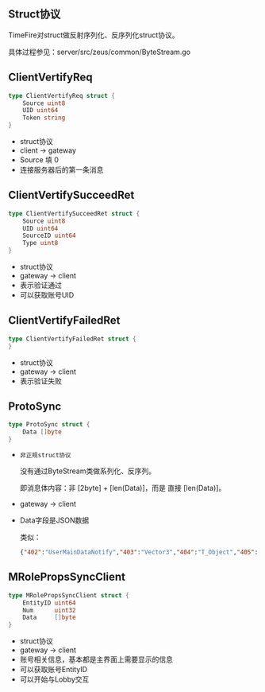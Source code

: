 ## Struct协议

TimeFire对struct做反射序列化、反序列化struct协议。

具体过程参见：server/src/zeus/common/ByteStream.go


## ClientVertifyReq

```go
type ClientVertifyReq struct {
	Source uint8
	UID uint64
	Token string
}
```

  - struct协议
  - client -> gateway
  - Source 填 0
  - 连接服务器后的第一条消息


## ClientVertifySucceedRet

```go
type ClientVertifySucceedRet struct {
	Source uint8
	UID uint64
	SourceID uint64
	Type uint8
}
```

  - struct协议
  - gateway -> client
  - 表示验证通过
  - 可以获取账号UID


## ClientVertifyFailedRet

```go
type ClientVertifyFailedRet struct {
}
```

  - struct协议
  - gateway -> client
  - 表示验证失败


## ProtoSync

```go
type ProtoSync struct {
	Data []byte
}
```

  - `非正规struct协议`

    没有通过ByteStream类做系列化、反序列。

    即消息体内容：非 [2byte] + [len(Data)]，而是 直接 [len(Data)]。

  - gateway -> client

  - Data字段是JSON数据

    类似：

    ```json
    {"402":"UserMainDataNotify","403":"Vector3","404":"T_Object","405":"ChracterMapDataInfo","406":"RefreshObjectNotify","12407":"UseObjectReq","408":"RemoveObjectNotify","409":"RefreshGunNotify","410":"DropGunNotify","411":"ExchangeGunRet","12412":"GunReformReq","12413":"GunReformUnequipReq","414":"AttackReq","415":"BulletHoleReq","12416":"ShootReq","417":"MapCharacterResultNotify","418":"ChatNotify","419":"ZoneNotify","12420":"ChangeBulletReq","421":"ChangeBulletRet","422":"TeamMemberInfo","423":"SyncTeamInfoRet","424":"RefreshPackCellNotify","12425":"SummonAINotify","426":"RefreshGunBulletNotify","427":"InitRoomTeamPlayerItem","428":"InitRoomTeamInfoRet","429":"SyncRoomTeamPlayerItem","430":"SymcRoomTeamInfoRet","431":"DieNotifyRet","432":"VehicleDamagedWheels","433":"VehiclePlayers","434":"ItemProp","435":"RefreshBoxObjNotify","436":"HeadProp","437":"BodyProp","438":"BackPackProp","439":"PlayerRegister","440":"PlayerLogin","441":"PlayerLogout","442":"MailObject","443":"MailInfo","444":"ReqGetMailList","445":"RetMailList","446":"ReqMailInfo","447":"RetMailInfo","448":"DelMail","449":"GetMailObj","450":"AnnuonceInfo","451":"InitAnnuonceInfoRet","452":"FriendInfo","453":"PlatFriendStateReq","454":"PlatFriendState","455":"PlatFriendStateRet","456":"FriendRankInfo","457":"SyncFriendRankList","458":"SyncFriendList","459":"FriendApplyInfo","460":"SyncFriendApplyList","461":"DoSendItemReq","462":"GameSvrState","463":"RoundFlow","464":"CareerData","465":"CareerBase","466":"MatchRecord","467":"DayRecordData","468":"SettleDayData","469":"DayTag","470":"DamageDefend","471":"ThrowDamageInfo","472":"DoorList","473":"DoorData","474":"LogItem","475":"SpaceLogInfo","476":"GuideFlow","477":"ChatFlow","478":"BattleItemFlow","479":"BattleFlow","480":"BattleResult","481":"MatchFlow","482":"LiveFlow","483":"GunFlow","484":"CampFlow","485":"ShopFlow","486":"OperFlow","487":"MoneyFlow","488":"SnsFlow","489":"SecGameStartFlow","490":"SecGameEndFlow","491":"ShareRMBMoney","492":"OwnGoodsItem","493":"OwnGoodsInfo","494":"MemVoiceInfo","495":"TeamVoiceInfo","496":"SettleMemInfo","497":"SettleInfo","498":"LobboySceneMemberSlot","499":"SyncLobboySceneMembersSlotsInfo","500":"ReqChangeLobboySceneMemberSlot","501":"BarrierList","502":"BarrierData"}
    ```


## MRolePropsSyncClient

```go
type MRolePropsSyncClient struct {
	EntityID uint64
	Num      uint32
	Data     []byte
}
```

  - struct协议
  - gateway -> client
  - 账号相关信息，基本都是主界面上需要显示的信息
  - 可以获取账号EntityID
  - 可以开始与Lobby交互
